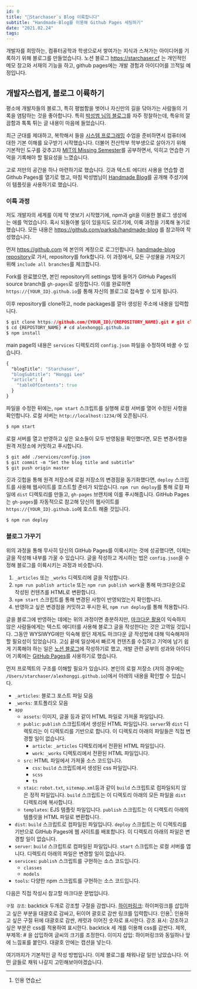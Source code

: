 ```yaml
---
id: 0
title: "🛫Starchaser`s Blog 이륙합니다"
subtitle: "Handmade-Blog를 이용해 Github Pages 세팅하기"
date: "2021.02.24"
tags:
---
```


개발자를 희망하는, 컴퓨터공학과 학생으로서 쌓여가는 지식과 스쳐가는 아이디어를 기록하기 위해 블로그를 만들었습니다. 노션 블로그 https://starchaser.cf 는 개인적인 메모 창고와 서재의 기능을 하고, github pages에는 개발 경험과 아이디어를 끄적일 예정입니다.

## 개발자스럽게, 블로그 이륙하기

평소에 개발자들의 블로그, 특히 평범함을 벗어나 자신만의 길을 닦아가는 사람들의 기록을 염탐하는 것을 좋아합니다. 특히 [박성범 님의 블로그](https://parksb.github.io)를 자주 정찰하는데, 특유의 깔끔함과 톡톡 튀는 글 내용이 마음에 들었습니다.

최근 군대를 제대하고, 복학해서 들을 [시스템 프로그래밍](http://csapp.cs.cmu.edu/3e/home.html) 수업을 준비하면서 컴퓨터에 대한 기본 이해를 요구받기 시작했습니다. 더불어 전산학부 학부생으로 살아가기 위해 기본적인 도구를 갖추고자 [MIT의 Missing Semester](https://missing.csail.mit.edu/)를 공부하면서, 익히고 연습한 기억을 기록해야 할 필요성을 느꼈습니다.

고로 저만의 공간을 하나 마련하기로 했습니다. 깃과 텍스트 에디터 사용을 연습할 겸 Github Pages를 열기로 했고, 마침 박성범님이 [Handmade Blog](https://github.com/parksb/handmade-blog)를 공개해 주셨기에 이 템플릿을 사용하기로 했습니다.

### 이륙 과정

저도 개발자의 세계를 이제 막 엿보기 시작했기에, npm과 git을 이용한 블로그 생성에는 애를 먹었습니다. 혹시 되돌아볼 일이 있을지도 모르기에, 이륙 과정을 기록해 놓기로 했습니다.
모든 내용은 https://github.com/parksb/handmade-blog 를 참고하여 작성했습니다.

먼저 https://github.com 에 본인의 계정으로 로그인합니다.
[handmade-blog repository](https://github.com/parksb/handmade-blog)로 가서, repository를 fork합니다. 이 과정에서, 모든 구성물을 가져오기 위해 `include all branches`를 체크합니다.

Fork를 완료했으면, 본인 repository의 settings 탭에 들어가 GitHub Pages의 source branch를 `gh-pages`로 설정합니다. 이를 완료하면 `https://{YOUR_ID}.github.io`를 통해 자신의 블로그로 접속할 수 있게 됩니다.

이후 repository를 clone하고, node packages를 깔아 생성된 주소에 내용을 입력합니다.

```css
$ git clone https://github.com/{YOUR_ID}/{REPOSITORY_NAME}.git # git clone https://github.com/alexhonggi/alexhonggi.github.io.git
$ cd {REPOSTORY_NAME} # cd alexhonggi.github.io
$ npm install
```

main page의 내용은 `services` 디렉토리의 `config.json` 파일을 수정하여 바꿀 수 있습니다.

```css
{
  "blogTitle": "Starchaser",
  "blogSubtitle": "Honggi Lee"
  "article": {
    "tableOfContents": true
  }
}
```
파일을 수정한 뒤에는, `npm start` 스크립트를 실행해 로컬 서버를 열어 수정된 사항을 확인합니다. 로컬 서버는 `http://localhost:1234/`에 오픈됩니다.

```css
$ npm start
```
로컬 서버를 열고 반영하고 싶은 요소들이 모두 반영됨을 확인했다면, 모든 변경사항을 원격 저장소에 커밋하고 푸시합니다.

```css
$ git add ./services/config.json
$ git commit -m "Set the blog title and subtitle"
$ git push origin master
```

깃과 깃헙을 통해 원격 저장소에 로컬 저장소의 변경점을 동기화했다면, `deploy` 스크립트를 사용해 웹사이트를 호스트할 준비가 되었습니다. `npm run deploy`를 통해 로컬 파일에 `dist` 디렉토리를 만들고, `gh-pages` 브랜치에 이를 푸시해줍니다. GitHub Pages는 `gh-pages`를 자동적으로 참고해 당신의 웹사이트를 `https://{YOUR_ID}.github.io`에 호스트 해줄 것입니다.

```css
$ npm run deploy
```

### 블로그 가꾸기

위의 과정을 통해 무사히 당신의 GitHub Pages를 이륙시키는 것에 성공했다면, 이제는 글을 작성해 내부를 가꿀 수 있습니다. 글을 작성하고 게시하는 법은 `config.json`을 수정해 블로그를 이륙시키는 과정과 비슷합니다.

1. `_articles` 또는 `_works` 디렉토리에 글을 작성합니다.
2. `npm run publish article` 또는 `npm run publish work`을 통해 마크다운으로 작성된 컨텐츠를 HTML로 변환합니다.
3. `npm start` 스크립트를 통해 변경된 사항이 반영되었는지 확인합니다.
4. 반영하고 싶은 변경점을 커밋하고 푸시한 뒤, `npm run deploy`를 통해 적용합니다.

글을 블로그에 반영하는 데에는 위의 과정이면 충분하지만, [마크다운 활용](https://whatismarkdown.com/)이 익숙하지 않은 사람들에게는 텍스트 에디터를 사용해 블로그 글을 작성한다는 것은 고역일 것입니다. 그동안 WYSIWYG에만 익숙해 왔던 제게도 마크다운 글 작성법에 대해 익숙해져야 할 필요성이 있었습니다. 고심 끝에 일상에서 빠르게 컨텐츠를 수집하고 기억에 남기 쉽게 기록해야 하는 일은 [노션 블로그](https://starchaser.cf)에 작성하기로 했고, 개발 관련 공부의 성과와 아이디어 기록에는 [GitHub Pages](https://alexhonggi.github.io)를 사용하기로 했습니다.

먼저 프로젝트의 구조를 이해할 필요가 있습니다.
본인의 로컬 저장소 (저의 경우에는 `/Users/starchaser/alexhonggi.github.io`)에서 아래의 내용을 확인할 수 있습니다.

- `_articles`: 블로그 포스트 파일 모음
- `_works`: 포트폴리오 모음
- `app`
  - `assets`: 이미지, 글꼴 등과 같이 HTML 파일로 가져올 파일입니다.
  - `public`: `publish` 스크립트에서 생성된 HTML 파일입니다. `server`와 `dist` 디렉토리는 이 디렉토리를 기반으로 합니다. 이 디렉토리 아래의 파일들은 직접 변경할 일이 없습니다.
    - `article`: `_articles` 디렉토리에서 전환된 HTML 파일입니다.
    - `work`: `_works` 디렉토리에서 전환된 HTML 파일입니다.
  - `src`: HTML 파일에서 가져올 소스 코드입니다.
    - `css`: `build` 스크립트에서 생성된 css 파일입니다.
    - `scss`
    - `ts`
  - `staic`: `robot.txt`, `sitemap.xml`등과 같이 `build` 스크립트로 컴파일되지 않은 정적 파일입니다. `build` 스크립트는 이 디렉토리 아래의 모든 파일을 `dist` 디렉토리에 복사합니다.
  - `templates`: EJS 템플릿 파일입니다. `publish` 스크립트는 이 디렉토리 아래의 템플릿을 HTML 파일로 변환합니다.
- `dist`: `build` 스크립트로 컴파일된 파일입니다. `deploy` 스크립트는 이 디렉토리를 기반으로 GitHub Pages에 웹 사이트를 배포합니다. 이 디렉토리 아래의 파일은 변경할 일이 없습니다.
- `server`: `build` 스크립트로 컴파일된 파일입니다. `start` 스크립트는 로컬 서버를 엽니다. 디렉토리 아래의 파일은 변경할 일이 없습니다.
- `services`: `publish` 스크립트를 구현하는 소스 코드입니다.
  - `classes`
  - `models`
- `tools`: 다양한 npm 스크립트를 구현하는 소스 코드입니다.

다음은 직접 작성시 참고할 마크다운 문법입니다.

`구절 강조`: backtick 두개로 강조할 구절을 감쌉니다.
[하이퍼링크](https://ko.wikipedia.org/wiki/%ED%95%98%EC%9D%B4%ED%8D%BC%EB%A7%81%ED%81%AC): 하이퍼링크를 삽입하고 싶은 부분을 대괄호로 감싸고, 뒤이어 괄호로 감싼 링크를 입력합니다.
인용[^1]: 인용하고 싶은 구절 뒤에 대괄호로 감싼, 캐럿과 이어진 숫자로 표시한다.
강조 표시: 강조하고 싶은 부분은 css를 적용하여 표시한다. backtick 세 개를 이용해 css를 감싼다.
제목, 부제목: # 을 삽입하여 글씨의 크기를 조정한다.
이미지 삽입: 하이퍼링크와 동일하나 앞에 느낌표를 붙인다. 대괄호 안에는 캡션을 넣는다.

여기까지가 기본적인 글 작성 방법입니다. 이제 블로그를 채워나갈 일만 남았습니다. 어떤 글들로 채워 나갈지 고민해보아야겠습니다.

[^1]: 인용 연습
